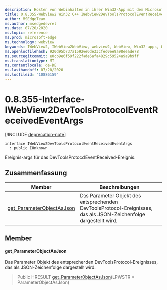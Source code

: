 ```yaml
---
description: Hosten von Webinhalten in ihrer Win32-App mit dem Microsoft Edge WebView2-Steuerelement
title: 0.8.355-WebView2 Win32 C++ IWebView2DevToolsProtocolEventReceivedEventArgs
author: MSEdgeTeam
ms.author: msedgedevrel
ms.date: 07/20/2020
ms.topic: reference
ms.prod: microsoft-edge
ms.technology: webview
keywords: IWebView2, IWebView2WebView, webview2, WebView, Win32-apps, Win32, Edge
ms.openlocfilehash: 920d95b737a15926e6de33cfed0ee9a98eeade78
ms.sourcegitcommit: e0cb9e6f59f222fade6afa4829c59524a9a9b9ff
ms.translationtype: MT
ms.contentlocale: de-DE
ms.lasthandoff: 07/20/2020
ms.locfileid: "10886159"
---
```

# 0.8.355-Interface-IWebView2DevToolsProtocolEventReceivedEventArgs 

[!INCLUDE [deprecation-note](../../includes/deprecation-note.md)]

```
interface IWebView2DevToolsProtocolEventReceivedEventArgs
  : public IUnknown
```

Ereignis-args für das DevToolsProtocolEventReceived-Ereignis.

## Zusammenfassung

 Member                        | Beschreibungen
--------------------------------|---------------------------------------------
[get_ParameterObjectAsJson](#get_parameterobjectasjson) | Das Parameter Objekt des entsprechenden DevToolsProtocol-Ereignisses, das als JSON-Zeichenfolge dargestellt wird.

## Member

#### get_ParameterObjectAsJson 

Das Parameter Objekt des entsprechenden DevToolsProtocol-Ereignisses, das als JSON-Zeichenfolge dargestellt wird.

> Public HRESULT [get_ParameterObjectAsJson](#get_parameterobjectasjson)(LPWSTR * ParameterObjectAsJson)

